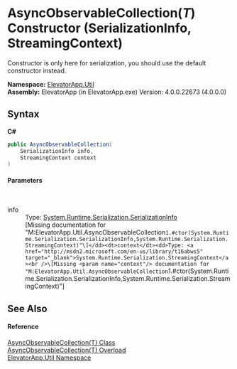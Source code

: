 # AsyncObservableCollection(*T*) Constructor (SerializationInfo, StreamingContext)
 

Constructor is only here for serialization, you should use the default constructor instead.

**Namespace:**&nbsp;<a href="N_ElevatorApp_Util">ElevatorApp.Util</a><br />**Assembly:**&nbsp;ElevatorApp (in ElevatorApp.exe) Version: 4.0.0.22673 (4.0.0.0)

## Syntax

**C#**<br />
``` C#
public AsyncObservableCollection(
	SerializationInfo info,
	StreamingContext context
)
```


#### Parameters
&nbsp;<dl><dt>info</dt><dd>Type: <a href="http://msdn2.microsoft.com/en-us/library/a9b6042e" target="_blank">System.Runtime.Serialization.SerializationInfo</a><br />\[Missing <param name="info"/> documentation for "M:ElevatorApp.Util.AsyncObservableCollection`1.#ctor(System.Runtime.Serialization.SerializationInfo,System.Runtime.Serialization.StreamingContext)"\]</dd><dt>context</dt><dd>Type: <a href="http://msdn2.microsoft.com/en-us/library/t16abws5" target="_blank">System.Runtime.Serialization.StreamingContext</a><br />\[Missing <param name="context"/> documentation for "M:ElevatorApp.Util.AsyncObservableCollection`1.#ctor(System.Runtime.Serialization.SerializationInfo,System.Runtime.Serialization.StreamingContext)"\]</dd></dl>

## See Also


#### Reference
<a href="T_ElevatorApp_Util_AsyncObservableCollection_1">AsyncObservableCollection(T) Class</a><br /><a href="Overload_ElevatorApp_Util_AsyncObservableCollection_1__ctor">AsyncObservableCollection(T) Overload</a><br /><a href="N_ElevatorApp_Util">ElevatorApp.Util Namespace</a><br />